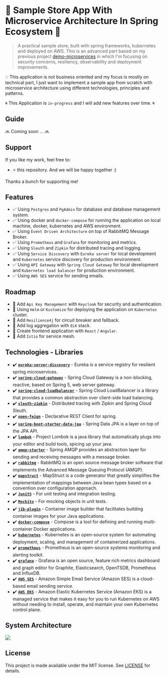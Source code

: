 # 🧺 Sample Store App With Microservice Architecture In Spring Ecosystem 🧺 

> A practical sample store, built with spring frameworks, kubernetes and deployed on AWS. This is an advanced part based on my previous project [demo-microservices](https://github.com/miliariadnane/demo-microservices) in which I'm focusing on security concerns, resiliency, observability and deployment improvements.

💡 This application is not business oriented and my focus is mostly on technical part, I just want to implement a sample app from scratch with microservice architecture using different technologies, principles and patterns.

🌀 This Application is `in-progress` and I will add new features over time. 🌀

## Guide 

🔜 Coming soon ... 🔜

## Support

If you like my work, feel free to:

- ⭐ this repository. And we will be happy together :)

Thanks a bunch for supporting me!

## Features
- ✅ Using `Postgres` and `PgAdmin` for database and database management system.
- ✅ Using docker and `docker-compose` for running the application on local machine, docker, kubernetes and AWS environment.
- ✅ Using `Event Driven Architecture` on top of RabbitMQ Message Broker.
- ✅ Using `Prometheus` and `Grafana` for monitoring and metrics.
- ✅ Using `Sleuth` and `Zipkin` for distributed tracing and logging.
- ✅ Using `Service Discovery` with `Eureka server` for local development and `Kubernetes` service discovery for production environment.
- ✅ Using `API Gateway` with `Spring Cloud Gateway` for local development and `Kubernetes load balancer` for production environment.
- ✅ Using `AWS SES` service for sending emails.

## Roadmap
- 🚧 Add `Api Key Management` with `Keycloak` for security and authentication.
- 🚧 Using `Helm` or `Kustomize` for deploying the application on `Kubernetes` cluster.
- 🚧 Add `Resilience4j` for circuit breaker and fallback.
- 🚧 Add log aggregation with `ELK` stack.
- 🚧 Create frontend application with `React` / `Angular`.
- 🚧 Add `Istio` for service mesh.

## Technologies - Libraries

- ✔️ **[`eureka-server-discovery`](https://spring.io/guides/gs/service-registration-and-discovery/)** - Eureka is a service registry for resilient spring microservices.
- ✔️ **[`spring-cloud-gateway`](https://cloud.spring.io/spring-cloud-gateway/reference/html/)** - Spring Cloud Gateway is a non-blocking, reactive, based on Spring 5, web server gateway.
- ✔️ **[`spring-cloud-loadbalancer`](https://spring.io/guides/gs/spring-cloud-loadbalancer/)** - Spring Cloud LoadBalancer is a library that provides a common abstraction over client-side load balancing.
- ✔️ **[`sleuth-zipkin`](https://cloud.spring.io/spring-cloud-sleuth/reference/html/)** - Distributed tracing with Zipkin and Spring Cloud Sleuth.
- ✔️ **[`open-feign`](https://cloud.spring.io/spring-cloud-openfeign/reference/html/)** - Declarative REST Client for spring.
- ✔️ **[`spring-boot-starter-data-jpa`](https://spring.io/projects/spring-data-jpa)** - Spring Data JPA is a layer on top of the JPA API.
- ✔️ **[`lombok`](https://projectlombok.org/)** - Project Lombok is a java library that automatically plugs into your editor and build tools, spicing up your java.
- ✔️ **[`amqp-starter`](https://spring.io/projects/spring-amqp)** - Spring AMQP provides an abstraction layer for sending and receiving messages with a message broker.
- ✔️ **[`rabbitmq`](https://www.rabbitmq.com/)** - RabbitMQ is an open source message broker software that implements the Advanced Message Queuing Protocol (AMQP).
- ✔️ **[`mapstruct`](https://mapstruct.org/)** - MapStruct is a code generator that greatly simplifies the implementation of mappings between Java bean types based on a convention over configuration approach.
- ✔️ **[`Junit5`](https://junit.org/junit5/)** - For unit testing and integration testing.
- ✔️ **[`Mockito`](https://site.mockito.org/)** - For mocking objects in unit tests.
- ✔️ **[`jib-plugin`](https://github.com/GoogleContainerTools/jib)** - Container image builder that facilitates building container images for your Java applications.
- ✔️ **[`docker-compose`](https://docs.docker.com/compose/)** - Compose is a tool for defining and running multi-container Docker applications.
- ✔️ **[`kubernetes`](https://kubernetes.io/)** - Kubernetes is an open-source system for automating deployment, scaling, and management of containerized applications.
- ✔️ **[`prometheus`](https://prometheus.io/)** - Prometheus is an open-source systems monitoring and alerting toolkit.
- ✔️ **[`grafana`](https://grafana.com/)** - Grafana is an open source, feature rich metrics dashboard and graph editor for Graphite, Elasticsearch, OpenTSDB, Prometheus and InfluxDB.
- ✔️ **[`AWS SES`](https://aws.amazon.com/ses/)** - Amazon Simple Email Service (Amazon SES) is a cloud-based email sending service.
- ✔️ **[`AWS EKS`](https://aws.amazon.com/eks/)** - Amazon Elastic Kubernetes Service (Amazon EKS) is a managed service that makes it easy for you to run Kubernetes on AWS without needing to install, operate, and maintain your own Kubernetes control plane.

## System Architecture

![](./assets/system-architecture-diagram.png)

## License
This project is made available under the MIT license. See [LICENSE](https://github.com/miliariadnane/advanced-microservices/blob/main/LICENSE) for details.
